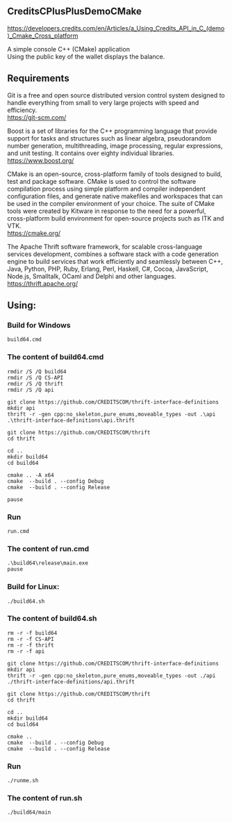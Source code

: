 ## CreditsCPlusPlusDemoCMake
https://developers.credits.com/en/Articles/a_Using_Credits_API_in_C_(demo)_Cmake_Cross_platform

A simple console C++ (CMake) application<br>
Using the public key of the wallet displays the balance.

## Requirements
Git is a free and open source distributed version control system designed to handle everything from small to very large projects with speed and efficiency.<br>
https://git-scm.com/

Boost is a set of libraries for the C++ programming language that provide support for tasks and structures such as linear algebra, pseudorandom number generation, multithreading, image processing, regular expressions, and unit testing. It contains over eighty individual libraries.<br>
https://www.boost.org/

CMake is an open-source, cross-platform family of tools designed to build, test and package software. CMake is used to control the software compilation process using simple platform and compiler independent configuration files, and generate native makefiles and workspaces that can be used in the compiler environment of your choice. The suite of CMake tools were created by Kitware in response to the need for a powerful, cross-platform build environment for open-source projects such as ITK and VTK.<br>
https://cmake.org/

The Apache Thrift software framework, for scalable cross-language services development, combines a software stack with a code generation engine to build services that work efficiently and seamlessly between C++, Java, Python, PHP, Ruby, Erlang, Perl, Haskell, C#, Cocoa, JavaScript, Node.js, Smalltalk, OCaml and Delphi and other languages.<br>
https://thrift.apache.org/

## Using:
### Build for Windows
```shell
build64.cmd
```

### The content of build64.cmd
```shell
rmdir /S /Q build64
rmdir /S /Q CS-API
rmdir /S /Q thrift
rmdir /S /Q api

git clone https://github.com/CREDITSCOM/thrift-interface-definitions
mkdir api
thrift -r -gen cpp:no_skeleton,pure_enums,moveable_types -out .\api .\thrift-interface-definitions\api.thrift

git clone https://github.com/CREDITSCOM/thrift
cd thrift

cd ..
mkdir build64
cd build64

cmake .. -A x64 
cmake  --build . --config Debug
cmake  --build . --config Release

pause
```

### Run
```shell
run.cmd
```

### The content of run.cmd
```shell
.\build64\release\main.exe
pause
```

### Build for Linux:
```shell
./build64.sh
```

### The content of build64.sh
```shell
rm -r -f build64
rm -r -f CS-API
rm -r -f thrift
rm -r -f api

git clone https://github.com/CREDITSCOM/thrift-interface-definitions
mkdir api
thrift -r -gen cpp:no_skeleton,pure_enums,moveable_types -out ./api ./thrift-interface-definitions/api.thrift

git clone https://github.com/CREDITSCOM/thrift
cd thrift

cd ..
mkdir build64
cd build64

cmake ..
cmake  --build . --config Debug
cmake  --build . --config Release
```

### Run
```shell
./runme.sh
```

### The content of run.sh
```shell
./build64/main
```
